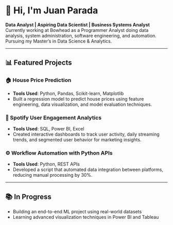 # 👋 Hi, I'm Juan Parada  
**Data Analyst | Aspiring Data Scientist | Business Systems Analyst**  
Currently working at Bowhead as a Programmer Analyst doing data analysis, system administration, software engineering, and automation.  
Pursuing my Master’s in Data Science & Analytics.

---

## 📊 Featured Projects

### 🏠 House Price Prediction 
- **Tools Used**: Python, Pandas, Scikit-learn, Matplotlib
- Built a regression model to predict house prices using feature engineering, data visualization, and model evaluation techniques.

### 🎵 Spotify User Engagement Analytics 
- **Tools Used**: SQL, Power BI, Excel
- Created interactive dashboards to track user activity, daily streaming trends, and segmented user behavior for marketing insights.

### ⚙️ Workflow Automation with Python APIs 
- **Tools Used**: Python, REST APIs
- Developed a script that automated data integration between platforms, reducing manual processing by 30%.

---

## 📚 In Progress
- Building an end-to-end ML project using real-world datasets
- Learning advanced visualization techniques in Power BI and Tableau
